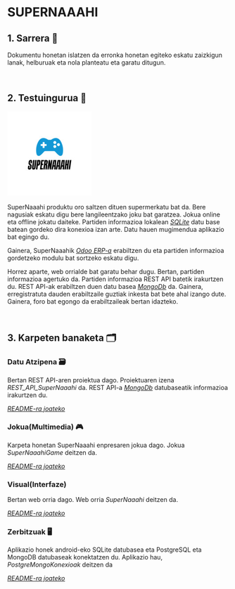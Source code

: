 
# SUPERNAAAHI
 
## 1. Sarrera 📌

Dokumentu honetan islatzen da erronka honetan egiteko eskatu zaizkigun lanak, helburuak eta nola planteatu eta garatu ditugun.

<br>

## 2. Testuingurua 📃
![XML Fitxategia](https://github.com/MaitaneG/SuperNahii/blob/main/Visual(Interfaze)/SuperNaaahi/SuperNaaahi/wwwroot/images/logo_size.jpg)

SuperNaaahi produktu oro saltzen dituen supermerkatu bat da. Bere nagusiak eskatu digu bere langileentzako joku bat garatzea. Jokua online eta offline jokatu daiteke. Partiden informazioa lokalean *[SQLite](https://www.sqlite.org/index.html)* datu base batean gordeko dira konexioa izan arte. Datu hauen mugimendua aplikazio bat egingo du.

Gainera, SuperNaaahik *[Odoo ERP-a](https://www.odoo.com/es_ES)* erabiltzen du eta partiden informazioa gordetzeko modulu bat sortzeko eskatu digu. 

Horrez aparte, web orrialde bat garatu behar dugu. Bertan, partiden informazioa agertuko da. Partiden informazioa REST API batetik irakurtzen du. REST API-ak erabiltzen duen datu basea *[MongoDb](https://www.mongodb.com)* da. Gainera, erregistratuta dauden erabiltzaile guztiak inkesta bat bete ahal izango dute. Gainera, foro bat egongo da erabiltzaileak bertan idazteko.

<br>

## 3. Karpeten banaketa 🗂️

### Datu Atzipena 🗃️
Bertan REST API-aren proiektua dago. Proiektuaren izena *REST_API_SuperNaaahi* da. REST API-a *[MongoDb](https://www.mongodb.com)* datubaseatik informazioa irakurtzen du.

*[README-ra joateko](https://github.com/MaitaneG/SuperNahii/tree/main/Datu%20Atzipena)*

### Jokua(Multimedia) 🎮
Karpeta honetan SuperNaaahi enpresaren jokua dago. Jokua *SuperNaaahiGame* deitzen da.

*[README-ra joateko](https://github.com/MaitaneG/SuperNahii/tree/main/Jokua(Multimedia))*

### Visual(Interfaze)
Bertan web orria dago. Web orria *SuperNaaahi* deitzen da. 

*[README-ra joateko](https://github.com/MaitaneG/SuperNahii/tree/main/Visual(Interfaze)/SuperNaaahi)*

### Zerbitzuak 🖥️
Aplikazio honek android-eko SQLite datubasea eta PostgreSQL eta MongoDB datubaseak konektatzen du. Aplikazio hau, *PostgreMongoKonexioak* deitzen da

*[README-ra joateko](https://github.com/MaitaneG/SuperNahii/tree/main/Zerbitzuak)*
